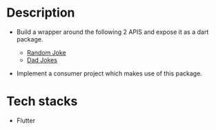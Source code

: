# Description

- Build a wrapper around the following 2 APIS and expose it as a dart package.
    - [Random Joke](https://documenter.getpostman.com/view/8854915/Szf7znEe#86a5b520-e907-4eee-95fd-6dcdc24f8a83)
    - [Dad Jokes](https://documenter.getpostman.com/view/8854915/Szf7znEe#75bbf072-9b6e-4ed5-98c3-6f3d5678d96b)

- Implement a consumer project which makes use of this package.

# Tech stacks

- Flutter